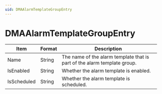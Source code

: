 ```yaml
---
uid: DMAAlarmTemplateGroupEntry
---
```


# DMAAlarmTemplateGroupEntry

| Item        | Format | Description                                                              |
|-------------|--------|--------------------------------------------------------------------------|
| Name        | String | The name of the alarm template that is part of the alarm template group. |
| IsEnabled   | String | Whether the alarm template is enabled.                                   |
| IsScheduled | String | Whether the alarm template is scheduled.                                 |
